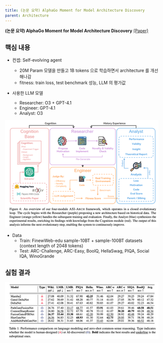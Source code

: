 ```yaml
---
title: (논문 요약) AlphaGo Moment for Model Architecture Discovery
parent: Architecture
---
```


**(논문 요약) AlphaGo Moment for Model Architecture Discovery** [(Paper)](https://arxiv.org/pdf/2507.18074)

## 핵심 내용

- 컨셉: Self-evolving agent
   - 20M Param 모델을 만들고 1B tokens 으로 학습하면서 architecture 를 개선해나감
   - fitness: train loss, test benchmark 성능, LLM 의 평가값

- 사용한 LLM 모델
    - Researcher: O3 + GPT-4.1
    - Engineer: GPT-4.1
    - Analyst: O3

<img src="/data/papers/agent_nas/concept.png" width="800" />  

- Data
   - Train: FinewWeb-edu sample-10BT + sample-100BT datasets (context length of 2048 tokens)
   - Test: ARC-Challenge, ARC-Easy, BoolQ, HellaSwag, PIQA, Social IQA, WinoGrande


## 실험 결과

<img src="/data/papers/agent_nas/result.png" width="800" />
